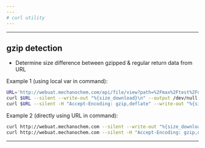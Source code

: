```yaml
---
---
# curl utility
---
```


---

## gzip detection

-   Determine size difference between gzipped & regular return data from URL

Example 1 (using local var in command):

```sh
URL='http://webuat.mechanochem.com/api/file/view?path=%2Fmax%2Ftest%2Fdata.json'
curl $URL --silent --write-out "%{size_download}\n" --output /dev/null
curl $URL --silent -H "Accept-Encoding: gzip,deflate" --write-out "%{size_download}\n" --output /dev/null
```

Example 2 (directly using URL in command):

```sh
curl http://webuat.mechanochem.com --silent --write-out "%{size_download}\n" --output /dev/null
curl http://webuat.mechanochem.com --silent -H "Accept-Encoding: gzip,deflate" --write-out "%{size_download}\n" --output /dev/null
```

---
